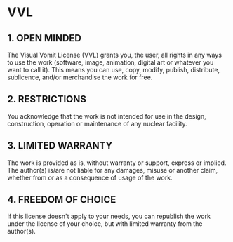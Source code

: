 # VVL

## 1. OPEN MINDED

The Visual Vomit License (VVL) grants you, the user, all rights in any ways to use the work (software, image, animation, digital art or whatever you want to call it).
This means you can use, copy, modify, publish, distribute, sublicence, and/or merchandise the work for free.

## 2. RESTRICTIONS

You acknowledge that the work is not intended for use in the design, construction, operation or maintenance of any nuclear facility.

## 3. LIMITED WARRANTY

The work is provided as is, without warranty or support, express or implied. The author(s) is/are not liable for any damages, misuse or another claim, whether from or as a consequence of usage of the work.

## 4. FREEDOM OF CHOICE

If this license doesn't apply to your needs, you can republish the work under the license of your choice, but with limited warranty from the author(s).
